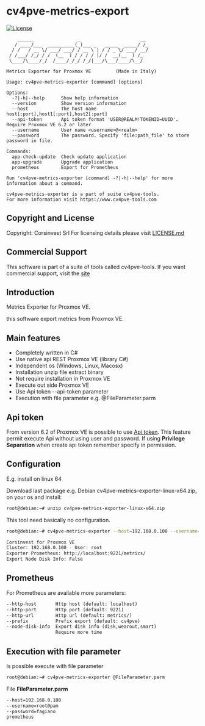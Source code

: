 # cv4pve-metrics-export

[![License](https://img.shields.io/github/license/Corsinvest/cv4pve-metrics-exporter.svg)](LICENSE.md)

```text
    ______                _                      __
   / ____/___  __________(_)___ _   _____  _____/ /_
  / /   / __ \/ ___/ ___/ / __ \ | / / _ \/ ___/ __/
 / /___/ /_/ / /  (__  ) / / / / |/ /  __(__  ) /_
 \____/\____/_/  /____/_/_/ /_/|___/\___/____/\__/

Metrics Exporter for Proxmox VE         (Made in Italy)

Usage: cv4pve-metrics-exporter [command] [options]

Options:
  -?|-h|--help      Show help information
  --version         Show version information
  --host            The host name host[:port],host1[:port],host2[:port]
  --api-token       Api token format 'USER@REALM!TOKENID=UUID'. Require Proxmox VE 6.2 or later
  --username        User name <username>@<realm>
  --password        The password. Specify 'file:path_file' to store password in file.

Commands:
  app-check-update  Check update application
  app-upgrade       Upgrade application
  prometheus        Export for Prometheus

Run 'cv4pve-metrics-exporter [command] -?|-h|--help' for more information about a command.

cv4pve-metrics-exporter is a part of suite cv4pve-tools.
For more information visit https://www.cv4pve-tools.com
```

## Copyright and License

Copyright: Corsinvest Srl
For licensing details please visit [LICENSE.md](LICENSE.md)

## Commercial Support

This software is part of a suite of tools called cv4pve-tools. If you want commercial support, visit the [site](https://www.cv4pve-tools.com)

## Introduction

Metrics Exporter for Proxmox VE.

this software export metrics from Proxmox VE.

## Main features

* Completely written in C#
* Use native api REST Proxmox VE (library C#)
* Independent os (Windows, Linux, Macosx)
* Installation unzip file extract binary
* Not require installation in Proxmox VE
* Execute out side Proxmox VE
* Use Api token --api-token parameter
* Execution with file parameter e.g. @FileParameter.parm

## Api token

From version 6.2 of Proxmox VE is possible to use [Api token](https://pve.proxmox.com/pve-docs/pveum-plain.html).
This feature permit execute Api without using user and password.
If using **Privilege Separation** when create api token remember specify in permission.

## Configuration

E.g. install on linux 64

Download last package e.g. Debian cv4pve-metrics-exporter-linux-x64.zip, on your os and install:

```sh
root@debian:~# unzip cv4pve-metrics-exporter-linux-x64.zip
```

This tool need basically no configuration.

```sh
root@debian:~# cv4pve-metrics-exporter --host=192.168.0.100 --username=root@pam --password=fagiano prometheus

Corsinvest for Proxmox VE
Cluster: 192.168.0.100 - User: root
Exporter Prometheus: http://localhost:9221/metrics/
Export Node Disk Info: False
```

## Prometheus

For Prometheus are available more parameters:

```txt
--http-host       Http host (default: localhost)
--http-port       Http port (default: 9221)
--http-url        Http url (default: metrics/)
--prefix          Prefix export (default: cv4pve)
--node-disk-info  Export disk info (disk,wearout,smart)
                  Require more time
```

## Execution with file parameter

Is possible execute with file parameter

```sh
root@debian:~# cv4pve-metrics-exporter @FileParameter.parm
```

File **FileParameter.parm**

```txt
--host=192.168.0.100
--username=root@pam
--password=fagiano
prometheus
```
